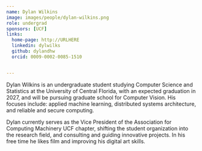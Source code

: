 ```yaml
---
name: Dylan Wilkins
image: images/people/dylan-wilkins.png
role: undergrad
sponsors: [UCF]
links:
  home-page: http://URLHERE
  linkedin: dylwilks
  github: dylandhw
  orcid: 0009-0002-0085-1510


---
```


Dylan Wilkins is an undergraduate student studying Computer Science and Statistics at the University of Central Florida, with an expected graduation in 2027, and will be pursuing graduate school for Computer Vision. His focuses include: applied machine learning, distributed systems architecture, and reliable and secure computing. 

Dylan currently serves as the Vice President of the Association for Computing Machinery UCF chapter, shifting the student organization into the research field, and consulting and guiding innovative projects. In his free time he likes film and improving his digital art skills.